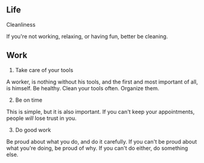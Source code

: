 

## Life

Cleanliness

If you're not working, relaxing, or having fun, better be cleaning.


## Work

1. Take care of your tools

A worker, is nothing without his tools, and the first and most important of all, is himself. Be healthy.
Clean your tools often.
Organize them.

2. Be on time

This is simple, but it is also important. If you can't keep your appointments, people *will* lose trust in you.

3. Do good work

Be proud about what you do, and do it carefully. If you can't be proud about what you're doing, be proud of why. If you can't do either, do something else.



